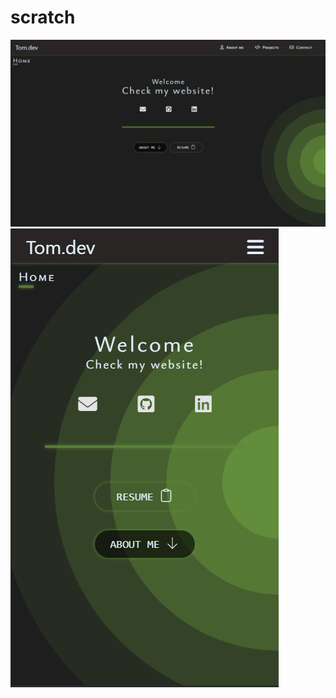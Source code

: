 # scratch

<img src="/src/home-large.png">
<img class="flex justify-center items-center" src="/src/home-mobile.png">
